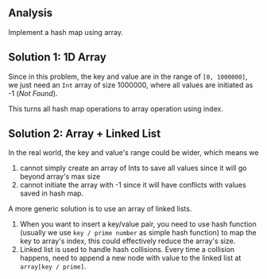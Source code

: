 ## Analysis
Implement a hash map using array.

## Solution 1: 1D Array
Since in this problem, the key and value are in the range of `[0, 1000000]`, we just need an `Int` array of size 1000000, where all values are initiated as -1 (*Not Found*).

This turns all hash map operations to array operation using index.

## Solution 2: Array + Linked List
In the real world, the key and value's range could be wider, which means we
1. cannot simply create an array of Ints to save all values since it will go beyond array's max size
2.  cannot initiate the array with -1 since it will have conflicts with values saved in hash map.

A more generic solution is to use an array of linked lists. 
1. When you want to insert a key/value pair, you need to use hash function (usually we use `key / prime number` as simple hash function) to map the key to array's index, this could effectively reduce the array's size. 
2. Linked list is used to handle hash collisions. Every time a collision happens, need to append a new node with value to the linked list at `array[key / prime]`.